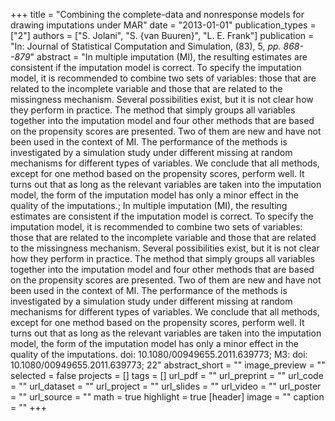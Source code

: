 +++
title = "Combining the complete-data and nonresponse models for drawing imputations under MAR"
date = "2013-01-01"
publication_types = ["2"]
authors = ["S. Jolani", "S. {van Buuren}", "L. E. Frank"]
publication = "In: Journal of Statistical Computation and Simulation, (83), 5, _pp. 868--879_"
abstract = "In multiple imputation (MI), the resulting estimates are consistent if the imputation model is correct. To specify the imputation model, it is recommended to combine two sets of variables: those that are related to the incomplete variable and those that are related to the missingness mechanism. Several possibilities exist, but it is not clear how they perform in practice. The method that simply groups all variables together into the imputation model and four other methods that are based on the propensity scores are presented. Two of them are new and have not been used in the context of MI. The performance of the methods is investigated by a simulation study under different missing at random mechanisms for different types of variables. We conclude that all methods, except for one method based on the propensity scores, perform well. It turns out that as long as the relevant variables are taken into the imputation model, the form of the imputation model has only a minor effect in the quality of the imputations.; In multiple imputation (MI), the resulting estimates are consistent if the imputation model is correct. To specify the imputation model, it is recommended to combine two sets of variables: those that are related to the incomplete variable and those that are related to the missingness mechanism. Several possibilities exist, but it is not clear how they perform in practice. The method that simply groups all variables together into the imputation model and four other methods that are based on the propensity scores are presented. Two of them are new and have not been used in the context of MI. The performance of the methods is investigated by a simulation study under different missing at random mechanisms for different types of variables. We conclude that all methods, except for one method based on the propensity scores, perform well. It turns out that as long as the relevant variables are taken into the imputation model, the form of the imputation model has only a minor effect in the quality of the imputations. doi: 10.1080/00949655.2011.639773; M3: doi: 10.1080/00949655.2011.639773; 22"
abstract_short = ""
image_preview = ""
selected = false
projects = []
tags = []
url_pdf = ""
url_preprint = ""
url_code = ""
url_dataset = ""
url_project = ""
url_slides = ""
url_video = ""
url_poster = ""
url_source = ""
math = true
highlight = true
[header]
image = ""
caption = ""
+++

